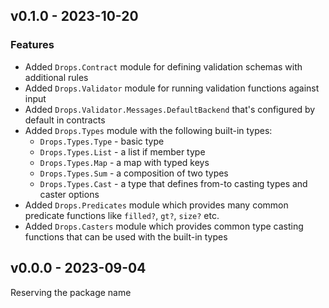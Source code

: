 ## v0.1.0 - 2023-10-20

### Features

- Added `Drops.Contract` module for defining validation schemas with additional rules
- Added `Drops.Validator` module for running validation functions against input
- Added `Drops.Validator.Messages.DefaultBackend` that's configured by default in contracts
- Added `Drops.Types` module with the following built-in types:
  - `Drops.Types.Type` - basic type
  - `Drops.Types.List` - a list if member type
  - `Drops.Types.Map` - a map with typed keys
  - `Drops.Types.Sum` - a composition of two types
  - `Drops.Types.Cast` - a type that defines from-to casting types and caster options
- Added `Drops.Predicates` module which provides many common predicate functions like `filled?`, `gt?`, `size?` etc.
- Added `Drops.Casters` module which provides common type casting functions that can be used with the built-in types

## v0.0.0 - 2023-09-04

Reserving the package name
